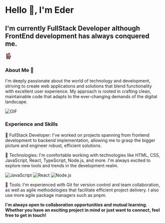 # Hello 👋, I'm Eder 

## I'm currently FullStack Developer although FrontEnd development has always conquered me.  
<img alt="GIF" src="https://github.com/SatYu26/SatYu26/blob/master/Assets/gandalf_parrot.gif" width="20vw" />

### About Me 🚀

I'm deeply passionate about the world of technology and development, striving to create web applications and solutions that blend functionality with excellent user experience. My approach is rooted in crafting clean, maintainable code that adapts to the ever-changing demands of the digital landscape.

<img alt="GIF" src="https://media.tenor.com/Ug6cbVA1ZsMAAAAd/developer.gif" width="20vw" />


### Experience and Skills

💼 FullStack Developer: I've worked on projects spanning from frontend development to backend implementation, allowing me to grasp the bigger picture and engineer robust, efficient solutions.

🚀 Technologies: I'm comfortable working with technologies like HTML, CSS, JavaScript, React, TypeScript, Node.js, and more. I'm always excited to explore new tools and trends in the development realm.

![JavaScript](https://img.shields.io/badge/JavaScript-F7DF1E?style=flat-square&logo=JavaScript&logoColor=black)
![React](https://img.shields.io/badge/React-0f2876?style=flat-square&logo=React&logoColor=white)
![Node.js](https://img.shields.io/badge/Nodejs-54a245?style=flat-square&logo=Nodejs&logoColor=white)

🔧 Tools: I'm experienced with Git for version control and team collaboration, as well as agile methodologies that facilitate efficient project delivery. I also use more agile package managers such as pnpm. 

**I'm always open to collaboration opportunities and mutual learning. Whether you have an exciting project in mind or just want to connect, feel free to get in touch!**

